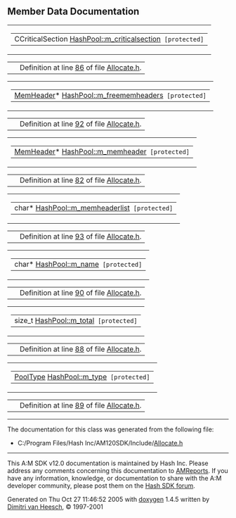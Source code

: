 ## Member Data Documentation

<span id="ab45ae9b8fc212c509d321bcc78ff75e" class="anchor"></span>

<table class="mdTable" data-cellpadding="2" data-cellspacing="0">
<colgroup>
<col style="width: 100%" />
</colgroup>
<tbody>
<tr>
<td class="mdRow"><table data-cellpadding="0" data-cellspacing="0" data-border="0">
<tbody>
<tr>
<td class="md" data-nowrap="" data-valign="top">CCriticalSection <a href="classHashPool.md#ab45ae9b8fc212c509d321bcc78ff75e" class="el">HashPool::m_criticalsection</a><code> [protected]</code></td>
</tr>
</tbody>
</table></td>
</tr>
</tbody>
</table>

|  |  |
|----|----|
|   | Definition at line <a href="Allocate_8h-source.md#l00086" class="el">86</a> of file <a href="Allocate_8h-source.md" class="el">Allocate.h</a>. |

<span id="c6ea4b7bd17a662cce264f7609ab2e32" class="anchor"></span>

<table class="mdTable" data-cellpadding="2" data-cellspacing="0">
<colgroup>
<col style="width: 100%" />
</colgroup>
<tbody>
<tr>
<td class="mdRow"><table data-cellpadding="0" data-cellspacing="0" data-border="0">
<tbody>
<tr>
<td class="md" data-nowrap="" data-valign="top"><a href="classMemHeader.md" class="el">MemHeader</a>* <a href="classHashPool.md#c6ea4b7bd17a662cce264f7609ab2e32" class="el">HashPool::m_freememheaders</a><code> [protected]</code></td>
</tr>
</tbody>
</table></td>
</tr>
</tbody>
</table>

|  |  |
|----|----|
|   | Definition at line <a href="Allocate_8h-source.md#l00092" class="el">92</a> of file <a href="Allocate_8h-source.md" class="el">Allocate.h</a>. |

<span id="5682dc82cb16546b3707c07e46d0c21d" class="anchor"></span>

<table class="mdTable" data-cellpadding="2" data-cellspacing="0">
<colgroup>
<col style="width: 100%" />
</colgroup>
<tbody>
<tr>
<td class="mdRow"><table data-cellpadding="0" data-cellspacing="0" data-border="0">
<tbody>
<tr>
<td class="md" data-nowrap="" data-valign="top"><a href="classMemHeader.md" class="el">MemHeader</a>* <a href="classHashPool.md#5682dc82cb16546b3707c07e46d0c21d" class="el">HashPool::m_memheader</a><code> [protected]</code></td>
</tr>
</tbody>
</table></td>
</tr>
</tbody>
</table>

|  |  |
|----|----|
|   | Definition at line <a href="Allocate_8h-source.md#l00082" class="el">82</a> of file <a href="Allocate_8h-source.md" class="el">Allocate.h</a>. |

<span id="12565d22586299f4d6a9c69fb204f6d1" class="anchor"></span>

<table class="mdTable" data-cellpadding="2" data-cellspacing="0">
<colgroup>
<col style="width: 100%" />
</colgroup>
<tbody>
<tr>
<td class="mdRow"><table data-cellpadding="0" data-cellspacing="0" data-border="0">
<tbody>
<tr>
<td class="md" data-nowrap="" data-valign="top">char* <a href="classHashPool.md#12565d22586299f4d6a9c69fb204f6d1" class="el">HashPool::m_memheaderlist</a><code> [protected]</code></td>
</tr>
</tbody>
</table></td>
</tr>
</tbody>
</table>

|  |  |
|----|----|
|   | Definition at line <a href="Allocate_8h-source.md#l00093" class="el">93</a> of file <a href="Allocate_8h-source.md" class="el">Allocate.h</a>. |

<span id="86cce5eb4063b44d1d3df906eddde135" class="anchor"></span>

<table class="mdTable" data-cellpadding="2" data-cellspacing="0">
<colgroup>
<col style="width: 100%" />
</colgroup>
<tbody>
<tr>
<td class="mdRow"><table data-cellpadding="0" data-cellspacing="0" data-border="0">
<tbody>
<tr>
<td class="md" data-nowrap="" data-valign="top">char* <a href="classHashPool.md#86cce5eb4063b44d1d3df906eddde135" class="el">HashPool::m_name</a><code> [protected]</code></td>
</tr>
</tbody>
</table></td>
</tr>
</tbody>
</table>

|  |  |
|----|----|
|   | Definition at line <a href="Allocate_8h-source.md#l00090" class="el">90</a> of file <a href="Allocate_8h-source.md" class="el">Allocate.h</a>. |

<span id="6c9b5ebae49f49b8b6a037c129428774" class="anchor"></span>

<table class="mdTable" data-cellpadding="2" data-cellspacing="0">
<colgroup>
<col style="width: 100%" />
</colgroup>
<tbody>
<tr>
<td class="mdRow"><table data-cellpadding="0" data-cellspacing="0" data-border="0">
<tbody>
<tr>
<td class="md" data-nowrap="" data-valign="top">size_t <a href="classHashPool.md#6c9b5ebae49f49b8b6a037c129428774" class="el">HashPool::m_total</a><code> [protected]</code></td>
</tr>
</tbody>
</table></td>
</tr>
</tbody>
</table>

|  |  |
|----|----|
|   | Definition at line <a href="Allocate_8h-source.md#l00088" class="el">88</a> of file <a href="Allocate_8h-source.md" class="el">Allocate.h</a>. |

<span id="3c3a1749e56c5a79ba7f71607cd8cd91" class="anchor"></span>

<table class="mdTable" data-cellpadding="2" data-cellspacing="0">
<colgroup>
<col style="width: 100%" />
</colgroup>
<tbody>
<tr>
<td class="mdRow"><table data-cellpadding="0" data-cellspacing="0" data-border="0">
<tbody>
<tr>
<td class="md" data-nowrap="" data-valign="top"><a href="Allocate_8h.md#0be386025915d7408807aa8c7ffeaadb" class="el">PoolType</a> <a href="classHashPool.md#3c3a1749e56c5a79ba7f71607cd8cd91" class="el">HashPool::m_type</a><code> [protected]</code></td>
</tr>
</tbody>
</table></td>
</tr>
</tbody>
</table>

|  |  |
|----|----|
|   | Definition at line <a href="Allocate_8h-source.md#l00089" class="el">89</a> of file <a href="Allocate_8h-source.md" class="el">Allocate.h</a>. |

------------------------------------------------------------------------

The documentation for this class was generated from the following file:

- C:/Program Files/Hash Inc/AM120SDK/Include/<a href="Allocate_8h-source.md" class="el">Allocate.h</a>

------------------------------------------------------------------------

<span class="small">This A:M SDK v12.0 documentation is maintained by Hash Inc. Please address any comments concerning this documentation to [AMReports](http://www.hash.com/reports). If you have any information, knowledge, or documentation to share with the A:M developer community, please post them on the [Hash SDK forum](http://www.hash.com/forums/index.php?showforum=11).</span>

Generated on Thu Oct 27 11:46:52 2005 with [<span class="image placeholder" original-image-src="doxygen.png" original-image-title="" height="45" width="100" align="middle" border="0">doxygen</span>](http://www.doxygen.org/index.html) 1.4.5 written by [Dimitri van Heesch](mailto:dimitri@stack.nl), © 1997-2001
